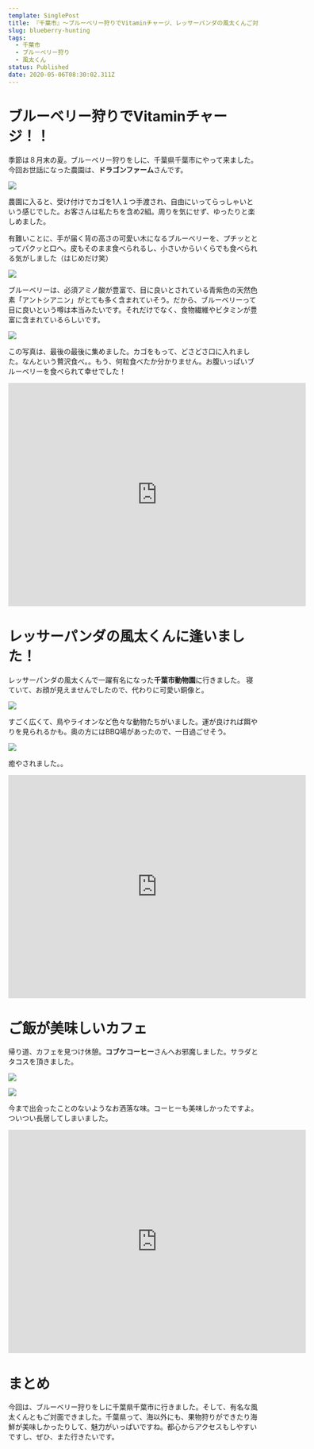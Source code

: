 ```yaml
---
template: SinglePost
title: 『千葉市』〜ブルーベリー狩りでVitaminチャージ、レッサーパンダの風太くんご対面〜
slug: blueberry-hunting
tags:
  - 千葉市
  - ブルーベリー狩り
  - 風太くん
status: Published
date: 2020-05-06T08:30:02.311Z
---
```

# ブルーベリー狩りでVitaminチャージ！！

季節は８月末の夏。ブルーベリー狩りをしに、千葉県千葉市にやって来ました。今回お世話になった農園は、**ドラゴンファーム**さんです。

![](https://ucarecdn.com/2666a6b4-7a4d-460a-ad68-8648fdc35788/-/preview/-/enhance/65/)

農園に入ると、受け付けでカゴを1人１つ手渡され、自由にいってらっしゃいという感じでした。お客さんは私たちを含め2組。周りを気にせず、ゆったりと楽しめました。

有難いことに、手が届く背の高さの可愛い木になるブルーベリーを、プチッととってパクッと口へ。皮もそのまま食べられるし、小さいからいくらでも食べられる気がしました（はじめだけ笑）

![](https://ucarecdn.com/08f32a13-9161-4948-830e-d5930bc84ea2/-/preview/-/enhance/64/)

ブルーベリーは、必須アミノ酸が豊富で、目に良いとされている青紫色の天然色素「アントシアニン」がとても多く含まれていそう。だから、ブルーベリーって目に良いという噂は本当みたいです。それだけでなく、食物繊維やビタミンが豊富に含まれているらしいです。

![](https://ucarecdn.com/25c6a942-2f97-4acc-8ff6-43835b61b8a6/)

この写真は、最後の最後に集めました。カゴをもって、どさどさ口に入れました。なんという贅沢食べ。。もう、何粒食べたか分かりません。お腹いっぱいブルーベリーを食べられて幸せでした！

<iframe src="https://www.google.com/maps/embed?pb=!1m18!1m12!1m3!1d3242.6102753113983!2d140.18567161486837!3d35.637333080204485!2m3!1f0!2f0!3f0!3m2!1i1024!2i768!4f13.1!3m3!1m2!1s0x60228ffea58c055f%3A0xe65d378c6ae3d6fa!2z44OJ44Op44K044Oz44OV44Kh44O844Og!5e0!3m2!1sja!2sjp!4v1588759247391!5m2!1sja!2sjp" width="600" height="450" frameborder="0" style="border:0;" allowfullscreen="" aria-hidden="false" tabindex="0"></iframe>

# レッサーパンダの風太くんに逢いました！

レッサーパンダの風太くんで一躍有名になった**千葉市動物園**に行きました。
寝ていて、お顔が見えませんでしたので、代わりに可愛い銅像と。

![](https://ucarecdn.com/cdc2d0d6-55cb-4cbe-ac8b-8d220bd5c6e2/)

すごく広くて、鳥やライオンなど色々な動物たちがいました。運が良ければ餌やりを見られるかも。奥の方にはBBQ場があったので、一日過ごせそう。

![](https://ucarecdn.com/95f6d3f7-7e06-458d-80d5-5c18b99294f2/)

癒やされました。。

<iframe src="https://www.google.com/maps/embed?pb=!1m18!1m12!1m3!1d3242.282492056406!2d140.1245947148687!3d35.64541108020271!2m3!1f0!2f0!3f0!3m2!1i1024!2i768!4f13.1!3m3!1m2!1s0x6022845f05e1a36d%3A0xcdc21143bd25f4a9!2z5Y2D6JGJ5biC5YuV54mp5YWs5ZyS!5e0!3m2!1sja!2sjp!4v1588759739105!5m2!1sja!2sjp" width="600" height="450" frameborder="0" style="border:0;" allowfullscreen="" aria-hidden="false" tabindex="0"></iframe>

# ご飯が美味しいカフェ

帰り道、カフェを見つけ休憩。**コブケコーヒー**さんへお邪魔しました。サラダとタコスを頂きました。

![](https://ucarecdn.com/a8ec9ad9-ce66-448c-8852-f9c9d871b394/-/preview/-/enhance/62/)

![](https://ucarecdn.com/6159423e-0047-4cfe-bee8-a7433bf5038e/-/preview/-/rotate/90/)


今まで出会ったことのないようなお洒落な味。コーヒーも美味しかったですよ。ついつい長居してしまいました。

<iframe src="https://www.google.com/maps/embed?pb=!1m18!1m12!1m3!1d3241.879528203969!2d140.15196481486905!3d35.65533968020039!2m3!1f0!2f0!3f0!3m2!1i1024!2i768!4f13.1!3m3!1m2!1s0x602285083862d391%3A0x3c1c91204810872c!2z44Kz44OW44Kx44Kz44O844OS44O8!5e0!3m2!1sja!2sjp!4v1588760262608!5m2!1sja!2sjp" width="600" height="450" frameborder="0" style="border:0;" allowfullscreen="" aria-hidden="false" tabindex="0"></iframe>

# まとめ

今回は、ブルーベリー狩りをしに千葉県千葉市に行きました。そして、有名な風太くんともご対面できました。千葉県って、海以外にも、果物狩りができたり海鮮が美味しかったりして、魅力がいっぱいですね。都心からアクセスもしやすいですし、ぜひ、また行きたいです。
